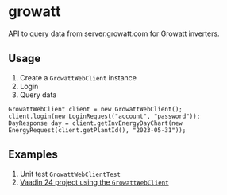 # growatt

API to query data from server.growatt.com for Growatt inverters.

## Usage

1. Create a `GrowattWebClient` instance
1. Login
1. Query data

```
GrowattWebClient client = new GrowattWebClient();
client.login(new LoginRequest("account", "password"));
DayResponse day = client.getInvEnergyDayChart(new EnergyRequest(client.getPlantId(), "2023-05-31"));
```

## Examples

1. Unit test `GrowattWebClientTest`
1. [Vaadin 24 project using the `GrowattWebClient`](https://github.com/blafoo/BKW)